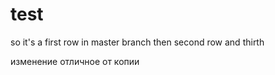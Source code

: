 # test
so it's a first row in master branch
then second row
and thirth



изменение отличное от копии
